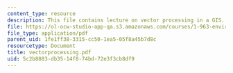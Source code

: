 ```yaml
---
content_type: resource
description: This file contains lecture on vector processing in a GIS.
file: https://ol-ocw-studio-app-qa.s3.amazonaws.com/courses/1-963-environmental-engineering-applications-of-geographic-information-systems-fall-2004/5c2b8883db3514f874bd72e3f3cb8df9_vectorprocessing.pdf
file_type: application/pdf
parent_uid: 1fe1ff38-3315-cc50-1ea5-05f8a45b7d8c
resourcetype: Document
title: vectorprocessing.pdf
uid: 5c2b8883-db35-14f8-74bd-72e3f3cb8df9
---
```

